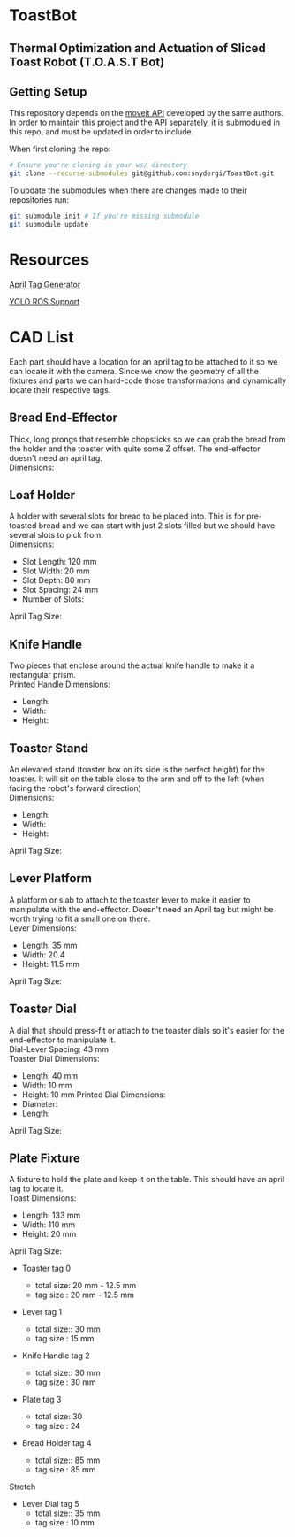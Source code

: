 # ToastBot
## Thermal Optimization and Actuation of Sliced Toast Robot (T.O.A.S.T Bot)

## Getting Setup
This repository depends on the [moveit API](https://github.com/ME495-EmbeddedSystems/moveitapi-group5) developed by the same authors. In order to maintain this project and the API separately, it is submoduled in this repo, and must be updated in order to include.

When first cloning the repo:
```bash
# Ensure you're cloning in your ws/ directory
git clone --recurse-submodules git@github.com:snydergi/ToastBot.git
```

To update the submodules when there are changes made to their repositories run:
```bash
git submodule init # If you're missing submodule
git submodule update
```

# Resources
[April Tag Generator](https://chaitanyantr.github.io/apriltag.html)

[YOLO ROS Support](https://github.com/mgonzs13/yolo_ros)

# CAD List
Each part should have a location for an april tag to be attached to it so we can locate it with the camera. Since we know the geometry of all the fixtures and parts we can hard-code those transformations and dynamically locate their respective tags.
## Bread End-Effector
Thick, long prongs that resemble chopsticks so we can grab the bread from the holder and the toaster with quite some Z offset. The end-effector doesn't need an april tag.\
Dimensions:

## Loaf Holder
A holder with several slots for bread to be placed into. This is for pre-toasted bread and we can start with just 2 slots filled but we should have several slots to pick from. \
Dimensions:
 -  Slot Length: 120 mm
 -  Slot Width: 20 mm
 -  Slot Depth: 80 mm
 -  Slot Spacing: 24 mm
 -  Number of Slots:

April Tag Size:

## Knife Handle
Two pieces that enclose around the actual knife handle to make it a rectangular prism. \
Printed Handle Dimensions:
 - Length:
 - Width:
 - Height: 

## Toaster Stand
An elevated stand (toaster box on its side is the perfect height) for the toaster. It will sit on the table close to the arm and off to the left (when facing the robot's forward direction) \
Dimensions:
  - Length:
  - Width:
  - Height:

April Tag Size: 

## Lever Platform
A platform or slab to attach to the toaster lever to make it easier to manipulate with the end-effector. Doesn't need an April tag but might be worth trying to fit a small one on there. \
Lever Dimensions:
   - Length: 35 mm
   - Width: 20.4
   - Height: 11.5 mm

April Tag Size: 

## Toaster Dial
A dial that should press-fit or attach to the toaster dials so it's easier for the end-effector to manipulate it. \
Dial-Lever Spacing: 43 mm \
Toaster Dial Dimensions:
  - Length: 40 mm
  - Width: 10 mm
  - Height: 10 mm
Printed Dial Dimensions:
 - Diameter:
 - Length:

April Tag Size: 

## Plate Fixture
A fixture to hold the plate and keep it on the table. This should have an april tag to locate it. \
Toast Dimensions:
  - Length: 133 mm
  - Width: 110 mm
  - Height: 20 mm

April Tag Size: 
- Toaster
    tag 0
    - total size: 20 mm - 12.5 mm
    - tag size  : 20 mm - 12.5 mm
    
- Lever
    tag 1
    - total size:: 30 mm
    - tag size  : 15 mm
    
- Knife Handle
    tag 2
    - total size:: 30 mm
    - tag size  : 30 mm

- Plate
    tag 3
    - total size: 30
    - tag size  : 24
    
- Bread Holder
    tag 4
    - total size:: 85 mm
    - tag size  : 85 mm

Stretch
- Lever Dial
    tag 5
  - total size:: 35 mm
  - tag size  : 10 mm
